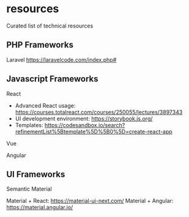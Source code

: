 # resources
Curated list of technical resources


## PHP Frameworks
Laravel
https://laravelcode.com/index.php#


## Javascript Frameworks

React
- Advanced React usage: https://courses.totalreact.com/courses/250055/lectures/3897343
- UI development environment: https://storybook.js.org/
- Templates: https://codesandbox.io/search?refinementList%5Btemplate%5D%5B0%5D=create-react-app

Vue

Angular 

## UI Frameworks
Semantic
Material

Material + React: https://material-ui-next.com/
Material + Angular: https://material.angular.io/
